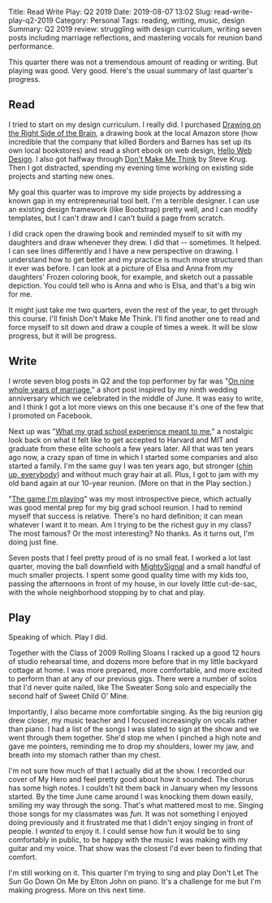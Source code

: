 Title: Read Write Play: Q2 2019
Date: 2019-08-07 13:02
Slug: read-write-play-q2-2019
Category: Personal
Tags: reading, writing, music, design
Summary: Q2 2019 review: struggling with design curriculum, writing seven posts including marriage reflections, and mastering vocals for reunion band performance.

This quarter there was not a tremendous amount of reading or writing. But playing was good. Very good. Here's the usual summary of last quarter's progress. 

## Read

I tried to start on my design curriculum. I really did. I purchased [Drawing on the Right Side of the Brain](https://www.amazon.com/Drawing-Absolute-Utter-Beginner-Revised/dp/0399580514/), a drawing book at the local Amazon store (how incredible that the company that killed Borders and Barnes has set up its own local bookstores) and read a short ebook on web design, [Hello Web Design](https://hellowebbooks.com/learn-design/). I also got halfway through [Don't Make Me Think](https://www.amazon.com/Dont-Make-Me-Think-Usability/dp/0321344758) by Steve Krug. Then I got distracted, spending my evening time working on existing side projects and starting new ones. 

My goal this quarter was to improve my side projects by addressing a known gap in my entrepreneurial tool belt. I'm a terrible designer. I can use an existing design framework (like Bootstrap) pretty well, and I can modify templates, but I can't draw and I can't build a page from scratch. 

I did crack open the drawing book and reminded myself to sit with my daughters and draw whenever they drew. I did that -- sometimes. It helped. I can see lines differently and I have a new perspective on drawing. I understand how to get better and my practice is much more structured than it ever was before. I can look at a picture of Elsa and Anna from my daughters' Frozen coloring book, for example, and sketch out a passable depiction. You could tell who is Anna and who is Elsa, and that's a big win for me. 

It might just take me two quarters, even the rest of the year, to get through this course. I'll finish Don't Make Me Think. I'll find another one to read and force myself to sit down and draw a couple of times a week. It will be slow progress, but it will be progress. 

## Write

I wrote seven blog posts in Q2 and the top performer by far was "[On nine whole years of marriage]({filename}on-nine-whole-years-of-marriage.md)," a short post inspired by my ninth wedding anniversary which we celebrated in the middle of June. It was easy to write, and I think I got a lot more views on this one because it's one of the few that I promoted on Facebook. 

Next up was "[What my grad school experience meant to me]({filename}what-my-grad-school-experience-meant-to-me.md)," a nostalgic look back on what it felt like to get accepted to Harvard and MIT and graduate from these elite schools a few years later. All that was ten years ago now, a crazy span of time in which I started some companies and also started a family. I'm the same guy I was ten years ago, but stronger ([chin up, everybody]({filename}chin-up-everybody.md)) and without much gray hair at all. Plus, I got to jam with my old band again at our 10-year reunion. (More on that in the Play section.)

"[The game I'm playing]({filename}the-game-im-playing.md)" was my most introspective piece, which actually was good mental prep for my big grad school reunion. I had to remind myself that success is relative. There's no hard definition; it can mean whatever I want it to mean. Am I trying to be the richest guy in my class? The most famous? Or the most interesting? No thanks. As it turns out, I'm doing just fine.

Seven posts that I feel pretty proud of is no small feat. I worked a lot last quarter, moving the ball downfield with [MightySignal](https://mightysignal.com) and a small handful of much smaller projects. I spent some good quality time with my kids too, passing the afternoons in front of my house, in our lovely little cut-de-sac, with the whole neighborhood stopping by to chat and play. 

## Play

Speaking of which. Play I did. 

Together with the Class of 2009 Rolling Sloans I racked up a good 12 hours of studio rehearsal time, and dozens more before that in my little backyard cottage at home. I was more prepared, more comfortable, and more excited to perform than at any of our previous gigs. There were a number of solos that I'd never quite nailed, like The Sweater Song solo and especially the second half of Sweet Child O' Mine. 

Importantly, I also became more comfortable singing. As the big reunion gig drew closer, my music teacher and I focused increasingly on vocals rather than piano. I had a list of the songs I was slated to sign at the show and we went through them together. She'd stop me when I pinched a high note and gave me pointers, reminding me to drop my shoulders, lower my jaw, and breath into my stomach rather than my chest. 

I'm not sure how much of that I actually did at the show. I recorded our cover of My Hero and feel pretty good about how it sounded. The chorus has some high notes. I couldn't hit them back in January when my lessons started. By the time June came around I was knocking them down easily, smiling my way through the song. That's what mattered most to me. Singing those songs for my classmates was *fun*. It was not something I enjoyed doing previously and it frustrated me that I didn't enjoy singing in front of people. I *wanted* to enjoy it. I could sense how fun it would be to sing comfortably in public, to be happy with the music I was making with my guitar and my voice. That show was the closest I'd ever been to finding that comfort. 

I'm still working on it. This quarter I'm trying to sing and play Don't Let The Sun Go Down On Me by Elton John on piano. It's a challenge for me but I'm making progress. More on this next time.
